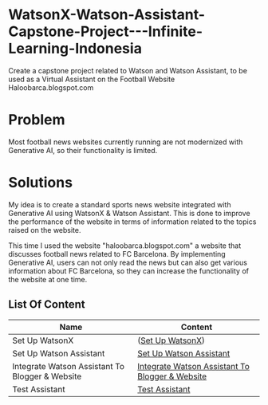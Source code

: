 # WatsonX-Watson-Assistant-Capstone-Project---Infinite-Learning-Indonesia
Create a capstone project related to Watson and Watson Assistant, to be used as a Virtual Assistant on the Football Website Haloobarca.blogspot.com

# Problem
Most football news websites currently running are not modernized with Generative AI, so their functionality is limited.

# Solutions
My idea is to create a standard sports news website integrated with Generative AI using WatsonX & Watson Assistant. This is done to improve the performance of the website in terms of information related to the topics raised on the website.

This time I used the website "haloobarca.blogspot.com" a website that discusses football news related to FC Barcelona. By implementing Generative AI, users can not only read the news but can also get various information about FC Barcelona, ​​so they can increase the functionality of the website at one time.

## List Of Content
| Name | Content |
| --- | --- |
| Set Up WatsonX | ([Set Up WatsonX](Set_Up_WatsonX.md))
| Set Up Watson Assistant | [Set Up Watson Assistant](Set_Up_Watson_Assistant.md)
| Integrate Watson Assistant To Blogger & Website | [Integrate Watson Assistant To Blogger & Website](Integrate_Watson_Assistant_To_Blogger_&_Website.md)
| Test Assistant | [Test Assistant](Test_Assistant.md)
